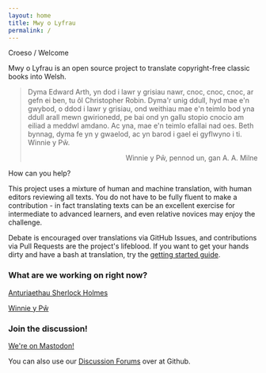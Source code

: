 ```yaml
---
layout: home
title: Mwy o Lyfrau
permalink: /
---
```


Croeso / Welcome

Mwy o Lyfrau is an open source project to translate copyright-free classic books into Welsh.


> Dyma Edward Arth, yn dod i lawr y grisiau nawr, cnoc, cnoc, cnoc, ar gefn ei
> ben, tu ôl Christopher Robin. Dyma'r unig ddull, hyd mae e'n gwybod, o ddod i
> lawr y grisiau, ond weithiau mae e'n teimlo bod yna ddull arall mewn gwirionedd,
> pe bai ond yn gallu stopio cnocio am eiliad a meddwl amdano. Ac yna, mae e'n
> teimlo efallai nad oes. Beth bynnag, dyma fe yn y gwaelod, ac yn barod i gael ei
> gyflwyno i ti. Winnie y Pŵ.
>
> <div style="text-align: right">Winnie y Pŵ, pennod un, gan A. A. Milne</div>


How can you help?


This project uses a mixture of human and machine translation, with human editors reviewing all texts. You do not have to be fully fluent to make a contribution - in fact translating texts can be an excellent exercise for intermediate to advanced learners, and even relative novices may enjoy the challenge. 

Debate is encouraged over translations via GitHub Issues, and contributions via Pull Requests are the project's lifeblood. If you want to get your hands dirty and have a bash at translation, try the [getting started guide](/pages/getting_started/).

### What are we working on right now?

[Anturiaethau Sherlock Holmes](https://github.com/mwyolyfrau/AnturiaethauSherlockHolmes)

[Winnie y Pŵ](https://github.com/mwyolyfrau/WinnieYPw)

### Join the discussion!

<a href="https://toot.wales/@mwyolyfrau" rel="me">We're on Mastodon!</a>

You can also use our [Discussion Forums](https://github.com/orgs/mwyolyfrau/discussions) over at Github.